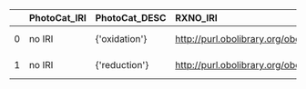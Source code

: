|    | PhotoCat_IRI   | PhotoCat_DESC   | RXNO_IRI                                   | RXNO_DESC              | RXNO_DEF   |
|---:|:---------------|:----------------|:-------------------------------------------|:-----------------------|:-----------|
|  0 | no IRI         | {'oxidation'}   | http://purl.obolibrary.org/obo/MOP_0000568 | {'label': 'oxidation'} | []         |
|  1 | no IRI         | {'reduction'}   | http://purl.obolibrary.org/obo/MOP_0000569 | {'label': 'reduction'} | []         |